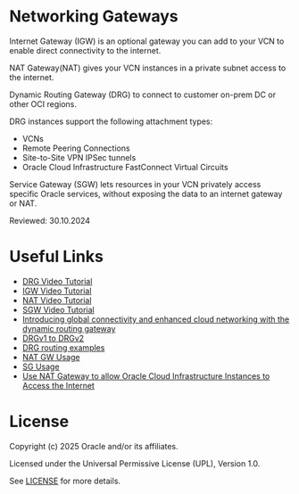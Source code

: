 # Networking Gateways
 
Internet Gateway (IGW) is an optional gateway you can add to your VCN to enable direct connectivity to the internet.

NAT Gateway(NAT) gives your VCN  instances in a private subnet access to the internet.

Dynamic Routing Gateway (DRG)  to connect to customer on-prem DC or other OCI regions.

DRG instances support the following attachment types:
    
 - VCNs
 - Remote Peering Connections
 - Site-to-Site VPN IPSec tunnels
 - Oracle Cloud Infrastructure FastConnect Virtual Circuits
    
 Service Gateway (SGW)  lets resources in your VCN privately access specific Oracle services, without exposing the data to an internet gateway or NAT.

 Reviewed: 30.10.2024
 
# Useful Links

- [DRG Video Tutorial](https://www.youtube.com/watch?v=ZXOYkkkQCEI)
- [IGW Video Tutorial](https://www.youtube.com/watch?v=MtFNdZz20M4)
- [NAT Video Tutorial](https://www.youtube.com/watch?v=dWEApK7DmdY)
- [SGW Video Tutorial](https://www.youtube.com/watch?v=ivAxfoMYXlo)
- [Introducing global connectivity and enhanced cloud networking with the dynamic routing gateway](https://blogs.oracle.com/cloud-infrastructure/post/introducing-global-connectivity-and-enhanced-cloud-networking-with-the-dynamic-routing-gateway)
- [DRGv1 to DRGv2 ](https://www.ateam-oracle.com/post/migration-from-legacy-drg-to-enhanced-drg)
- [DRG routing examples](https://www.ateam-oracle.com/post/basic-routing-scenarios-for-the-enhanced-drg)
- [NAT GW Usage](https://blogs.oracle.com/ateam/post/oci-network-firewall---nat-gateway-use-case)
- [SG Usage](https://blogs.oracle.com/cloud-infrastructure/post/access-oracle-services-privately-with-a-service-gateway)
- [Use NAT Gateway to allow Oracle Cloud Infrastructure Instances to Access the Internet](https://docs.oracle.com/en/learn/nat-gateway-internet-access/)
 
# License

Copyright (c) 2025 Oracle and/or its affiliates.

Licensed under the Universal Permissive License (UPL), Version 1.0.

See [LICENSE](https://github.com/oracle-devrel/technology-engineering/blob/main/LICENSE) for more details.
